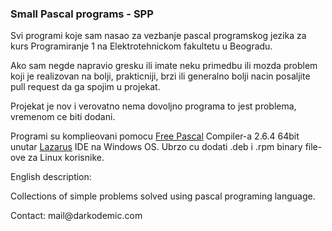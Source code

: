 <h3>Small Pascal programs - SPP</h3>
<p>Svi programi koje sam nasao za vezbanje pascal programskog jezika za kurs Programiranje 1 na Elektrotehnickom fakultetu u Beogradu.</p>
<p>Ako sam negde napravio gresku ili imate neku primedbu ili mozda problem koji je realizovan na bolji, prakticniji, brzi ili generalno bolji nacin posaljite pull request da ga spojim u projekat.</p>
<p>Projekat je nov i verovatno nema dovoljno programa to jest problema, vremenom ce biti dodani.</p>
<p>Programi su komplieovani pomocu <a href="http://www.freepascal.org/">Free Pascal</a> Compiler-a 2.6.4 64bit unutar <a href="http://www.lazarus.freepascal.org/">Lazarus</a> IDE na Windows OS. Ubrzo cu dodati .deb i .rpm binary file-ove za Linux korisnike.</p>
<p>English description:</p>
<p>Collections of simple problems solved using pascal programing language.</p>
<p>Contact:
mail@darkodemic.com
</p>